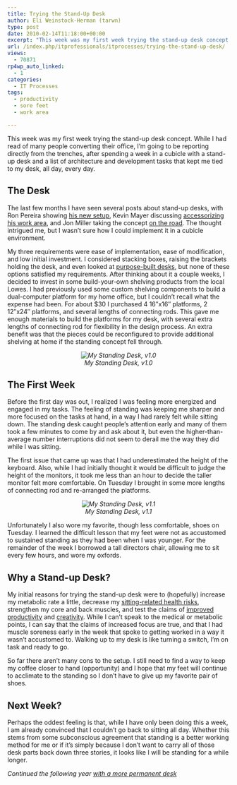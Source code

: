 ```yaml
---
title: Trying the Stand-Up Desk
author: Eli Weinstock-Herman (tarwn)
type: post
date: 2010-02-14T11:18:00+00:00
excerpt: "This week was my first week trying the stand-up desk concept. While I had read of many people converting their office, I'm going to be reporting directly from the trenches, after spending a week in a cubicle with a stand-up desk and a list of architectu&hellip;"
url: /index.php/itprofessionals/itprocesses/trying-the-stand-up-desk/
views:
  - 70871
rp4wp_auto_linked:
  - 1
categories:
  - IT Processes
tags:
  - productivity
  - sore feet
  - work area

---
```

This week was my first week trying the stand-up desk concept. While I had read of many people converting their office, I&#8217;m going to be reporting directly from the trenches, after spending a week in a cubicle with a stand-up desk and a list of architecture and development tasks that kept me tied to my desk, all day, every day.

## The Desk

The last few months I have seen several posts about stand-up desks, with Ron Pereira showing [his new setup][1], Kevin Mayer discussing [accessorizing his work area][2], and Jon Miller taking the concept [on the road][3]. The thought intrigued me, but I wasn&#8217;t sure how I could implement it in a cubicle environment.

My three requirements were ease of implementation, ease of modification, and low initial investment. I considered stacking boxes, raising the brackets holding the desk, and even looked at [purpose-built desks][4], but none of these options satisfied my requirements. After thinking about it a couple weeks, I decided to invest in some build-your-own shelving products from the local Lowes. I had previously used some custom shelving components to build a dual-computer platform for my home office, but I couldn&#8217;t recall what the expense had been. For about $30 I purchased 4 16&#8243;x16&#8243; platforms, 2 12&#8243;x24&#8243; platforms, and several lengths of connecting rods. This gave me enough materials to build the platforms for my desk, with several extra lengths of connecting rod for flexibility in the design process. An extra benefit was that the pieces could be reconfigured to provide additional shelving at home if the standing concept fell through.

<div style="text-align: center; font-style: italic;">
  <img src="http://tiernok.com/LTDBlog/desk_1.0.jpg" alt="My Standing Desk, v1.0 " /><br /> My Standing Desk, v1.0
</div>

## The First Week

Before the first day was out, I realized I was feeling more energized and engaged in my tasks. The feeling of standing was keeping me sharper and more focused on the tasks at hand, in a way I had rarely felt while sitting down. The standing desk caught people&#8217;s attention early and many of them took a few minutes to come by and ask about it, but even the higher-than-average number interruptions did not seem to derail me the way they did while I was sitting. 

The first issue that came up was that I had underestimated the height of the keyboard. Also, while I had initially thought it would be difficult to judge the height of the monitors, it took me less than an hour to decide the taller monitor felt more comfortable. On Tuesday I brought in some more lengths of connecting rod and re-arranged the platforms.

<div style="text-align: center; font-style: italic;">
  <img src="http://tiernok.com/LTDBlog/desk_1.1.jpg" alt="My Standing Desk, v1.1 " /><br /> My Standing Desk, v1.1
</div>

Unfortunately I also wore my favorite, though less comfortable, shoes on Tuesday. I learned the difficult lesson that my feet were not as accustomed to sustained standing as they had been when I was younger. For the remainder of the week I borrowed a tall directors chair, allowing me to sit every few hours, and wore my oxfords.

## Why a Stand-up Desk?

My initial reasons for trying the stand-up desk were to (hopefully) increase my metabolic rate a little, decrease my [sitting-related health risks][5], strengthen my core and back muscles, and test the claims of [improved productivity][6] and [creativity][7]. While I can&#8217;t speak to the medical or metabolic points, I can say that the claims of increased focus are true, and that I had muscle soreness early in the week that spoke to getting worked in a way it wasn&#8217;t accustomed to. Walking up to my desk is like turning a switch, I&#8217;m on task and ready to go.

So far there aren&#8217;t many cons to the setup. I still need to find a way to keep my coffee closer to hand (opportunity) and I hope that my feet will continue to acclimate to the standing so I don&#8217;t have to give up my favorite pair of shoes. 

## Next Week?

Perhaps the oddest feeling is that, while I have only been doing this a week, I am already convinced that I couldn&#8217;t go back to sitting all day. Whether this stems from some subconscious agreement that standing is a better working method for me or if it&#8217;s simply because I don&#8217;t want to carry all of those desk parts back down three stories, it looks like I will be standing for a while longer.

_Continued the following year [with a more permanent desk][8]_

 [1]: http://lssacademy.com/2009/11/15/my-new-stand-up-desk/
 [2]: http://www.evolvingexcellence.com/blog/2010/01/accessories-for-the-stand-up-desk.html
 [3]: http://www.gembapantarei.com/2009/11/how_to_build_the_road_warriors_stand_up_desk.html
 [4]: http://www.grahampeterson.com/
 [5]: http://news.discovery.com/human/sitting-health-hazard.html
 [6]: http://www.fitbuff.com/i-cant-stand-my-stand-up-desk/
 [7]: http://webworkerdaily.com/2009/03/28/how-to-build-a-standing-desk/
 [8]: /index.php/ITProfessionals/ITProcesses/the-stand-up-desk-year-2
